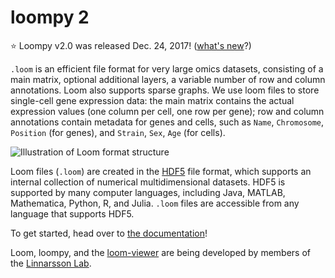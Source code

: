 

# loompy 2

⭐ Loompy v2.0 was released Dec. 24, 2017! ([what's new](https://github.com/linnarsson-lab/loompy/releases/tag/v2.0)?)

`.loom` is an efficient file format for very large omics datasets, 
consisting of a main matrix, optional additional layers, a variable number of row and column 
annotations. Loom also supports sparse graphs. We use loom files to store single-cell gene expression 
data: the main matrix contains the actual expression values (one 
column per cell, one row per gene); row and column annotations 
contain metadata for genes and cells, such as `Name`, `Chromosome`, 
`Position` (for genes), and `Strain`, `Sex`, `Age` (for cells).

![Illustration of Loom format structure](/doc/Loom-images.png)

Loom files (`.loom`) are created in the [HDF5](https://en.wikipedia.org/wiki/Hierarchical_Data_Format) file format, which 
supports an internal collection of numerical multidimensional datasets.
HDF5 is supported by many computer languages, including Java, MATLAB, 
Mathematica, Python, R, and Julia. `.loom` files are accessible from 
any language that supports HDF5.

To get started, head over to [the documentation](http://linnarssonlab.org/loompy/)!

Loom, loompy, and the [loom-viewer](https://github.com/linnarsson-lab/loom-viewer) are being developed by members of the [Linnarsson Lab](http://linnarssonlab.org).

